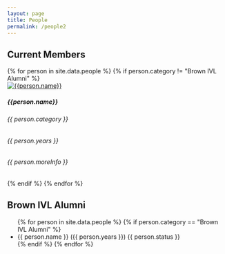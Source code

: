 ```yaml
---
layout: page
title: People
permalink: /people2
---
```


## Current Members

<div class="row people-category">
    {% for person in site.data.people %}
        {% if person.category != "Brown IVL Alumni" %}
        <div class="person-item">
            <a href="{{person.link}}" target="_blank">
                <img class="img-fluid" src="assets/{{ person.imgPath }}" alt="{{person.name}}">
            </a>
            <div class="card-body">
                <h5 class="card-title">{{person.name}}</h5>
                <div class="card-text"> 
                    <h6>{{ person.category }} </h6>
                    <h6>{{ person.years }} </h6>
                    <h6>{{ person.moreInfo }} </h6>
                </div>
            </div>
        </div>
        {% endif %}
    {% endfor %}

</div>

## Brown IVL Alumni

<ul>
    {% for person in site.data.people %} 
        {% if person.category == "Brown IVL Alumni" %}
        <li>
            {{ person.name }}
            ({{ person.years }}) 
            {{ person.status }}
        </li>
        {% endif %}
    {% endfor %}
</ul>
